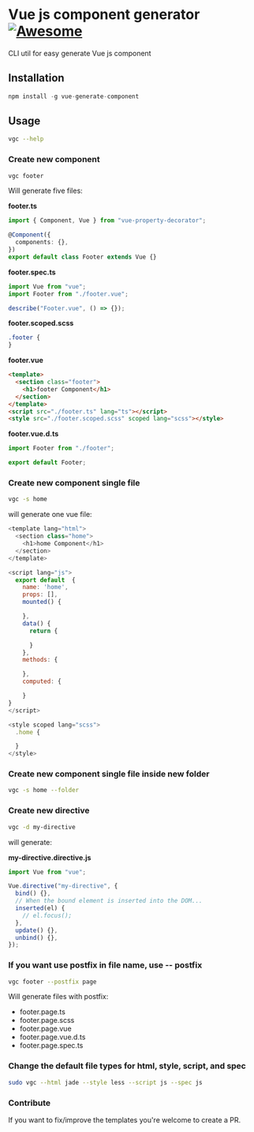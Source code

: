 # Vue js component generator [![Awesome](https://cdn.rawgit.com/sindresorhus/awesome/d7305f38d29fed78fa85652e3a63e154dd8e8829/media/badge.svg)](https://github.com/sindresorhus/awesome)

CLI util for easy generate Vue js component

## Installation

```js
npm install -g vue-generate-component
```

## Usage

```bash
vgc --help
```

### Create new component

```bash
vgc footer
```

Will generate five files:

**footer.ts**

```typescript
import { Component, Vue } from "vue-property-decorator";

@Component({
  components: {},
})
export default class Footer extends Vue {}
```

**footer.spec.ts**

```typescript
import Vue from "vue";
import Footer from "./footer.vue";

describe("Footer.vue", () => {});
```

**footer.scoped.scss**

```css
.footer {
}
```

**footer.vue**

```html
<template>
  <section class="footer">
    <h1>footer Component</h1>
  </section>
</template>
<script src="./footer.ts" lang="ts"></script>
<style src="./footer.scoped.scss" scoped lang="scss"></style>
```

**footer.vue.d.ts**

```typescript
import Footer from "./footer";

export default Footer;
```

### Create new component single file

```bash
vgc -s home
```

will generate one vue file:

```javascript
<template lang="html">
  <section class="home">
    <h1>home Component</h1>
  </section>
</template>

<script lang="js">
  export default  {
    name: 'home',
    props: [],
    mounted() {

    },
    data() {
      return {

      }
    },
    methods: {

    },
    computed: {

    }
}
</script>

<style scoped lang="scss">
  .home {

  }
</style>
```

### Create new component single file inside new folder

```bash
vgc -s home --folder
```

### Create new directive

```bash
vgc -d my-directive
```

will generate:

**my-directive.directive.js**

```javascript
import Vue from "vue";

Vue.directive("my-directive", {
  bind() {},
  // When the bound element is inserted into the DOM...
  inserted(el) {
    // el.focus();
  },
  update() {},
  unbind() {},
});
```

### If you want use postfix in file name, use -- postfix

```bash
vgc footer --postfix page
```

Will generate files with postfix:

- footer.page.ts
- footer.page.scss
- footer.page.vue
- footer.page.vue.d.ts
- footer.page.spec.ts

### Change the default file types for html, style, script, and spec

```bash
sudo vgc --html jade --style less --script js --spec js
```

### Contribute

If you want to fix/improve the templates you're welcome to create a PR.
